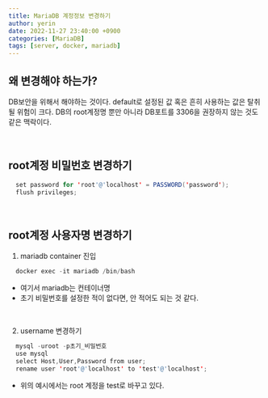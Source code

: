 ```yaml
---
title: MariaDB 계정정보 변경하기
author: yerin
date: 2022-11-27 23:40:00 +0900
categories: [MariaDB]
tags: [server, docker, mariadb]
---
```


## 왜 변경해야 하는가?

DB보안을 위해서 해야하는 것이다. default로 설정된 값 혹은 흔히 사용하는 값은 탈취될 위험이 크다.
DB의 root계정명 뿐만 아니라 DB포트를 3306을 권장하지 않는 것도 같은 맥락이다.

<br>

## root계정 비밀번호 변경하기

```java
  set password for 'root'@'localhost' = PASSWORD('password');
  flush privileges;
```

<br>

## root계정 사용자명 변경하기

1. mariadb container 진입

```java
  docker exec -it mariadb /bin/bash
```

- 여기서 mariadb는 컨테이너명
- 초기 비밀번호를 설정한 적이 없다면, 안 적어도 되는 것 같다.

<br>

2. username 변경하기

```java
  mysql -uroot -p초기_비밀번호
  use mysql
  select Host,User,Password from user;
  rename user 'root'@'localhost' to 'test'@'localhost';
```

- 위의 예시에서는 root 계정을 test로 바꾸고 있다.
